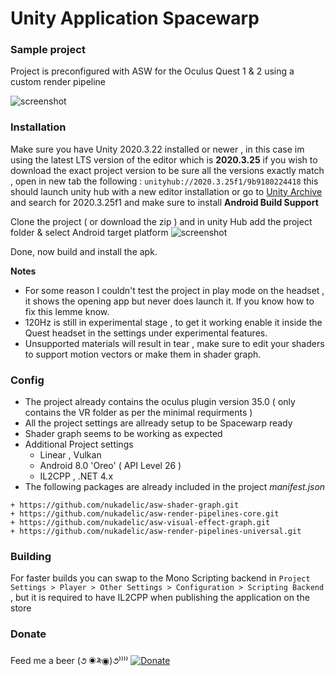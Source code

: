 # Unity Application Spacewarp
### Sample project

Project is preconfigured with ASW for the Oculus Quest 1 &amp; 2 using a custom render pipeline 

![screenshot](https://raw.githubusercontent.com/nukadelic/unity-application-spacewarp/master/Img/screenshot.png)

### Installation

Make sure you have Unity 2020.3.22 installed or newer , in this case im using the latest LTS version of the editor which is **2020.3.25** if you wish to download the exact project version to be sure all the versions exactly match , open in new tab the following : `unityhub://2020.3.25f1/9b9180224418` this should launch unity hub with a new editor installation or go to [Unity Archive](https://unity3d.com/get-unity/download/archive) and search for 2020.3.25f1 and make sure to install **Android Build Support**

Clone the project ( or download the zip ) and in unity Hub add the project folder & select Android target platform
![screenshot](https://raw.githubusercontent.com/nukadelic/unity-application-spacewarp/master/Img/hub.png)

Done, now build and install the apk.

**Notes** 
* For some reason I couldn't test the project in play mode on the headset , it shows the opening app but never does launch it. If you know how to fix this lemme know. 
* 120Hz is still in experimental stage , to get it working enable it inside the Quest headset in the settings under experimental features. 
* Unsupported materials will result in tear , make sure to edit your shaders to support motion vectors or make them in shader graph.

### Config 

* The project already contains the oculus plugin version 35.0 ( only contains the VR folder as per the minimal requirments )
* All the project settings are allready setup to be Spacewarp ready 
* Shader graph seems to be working as expected 
* Additional Project settings 
  * Linear , Vulkan 
  * Android 8.0 'Oreo' ( API Level 26 ) 
  * IL2CPP , .NET 4.x  
* The following packages are already included in the project _manifest.json_
``` 
+ https://github.com/nukadelic/asw-shader-graph.git
+ https://github.com/nukadelic/asw-render-pipelines-core.git
+ https://github.com/nukadelic/asw-visual-effect-graph.git
+ https://github.com/nukadelic/asw-render-pipelines-universal.git
```

### Building 

For faster builds you can swap to the Mono Scripting backend in `Project Settings > Player > Other Settings > Configuration > Scripting Backend` , but it is required to have IL2CPP when publishing the application on the store 

### Donate 

Feed me a beer (૭ ◉༬◉)૭⁾⁾⁾⁾ [![Donate](https://img.shields.io/badge/Donate-PayPal-green.svg)](https://www.paypal.me/wad1m)
